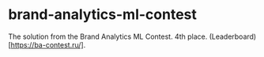 # brand-analytics-ml-contest

The solution from the Brand Analytics ML Contest.
4th place. (Leaderboard)[https://ba-contest.ru/].